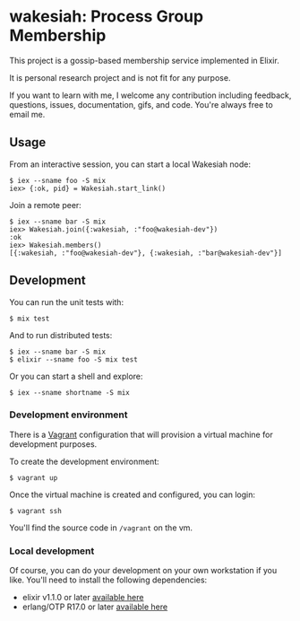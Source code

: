 wakesiah: Process Group Membership
==================================

This project is a gossip-based membership service implemented in
Elixir.

It is personal research project and is not fit for any purpose.

If you want to learn with me, I welcome any contribution including
feedback, questions, issues, documentation, gifs, and code. You're
always free to email me.

Usage
-----

From an interactive session, you can start a local Wakesiah node:

    $ iex --sname foo -S mix
    iex> {:ok, pid} = Wakesiah.start_link()

Join a remote peer:

    $ iex --sname bar -S mix
    iex> Wakesiah.join({:wakesiah, :"foo@wakesiah-dev"})
    :ok
    iex> Wakesiah.members()
    [{:wakesiah, :"foo@wakesiah-dev"}, {:wakesiah, :"bar@wakesiah-dev"}]

Development
-----------

You can run the unit tests with:

    $ mix test

And to run distributed tests:

    $ iex --sname bar -S mix
    $ elixir --sname foo -S mix test

Or you can start a shell and explore:

    $ iex --sname shortname -S mix

### Development environment ###

There is a [Vagrant](https://www.vagrantup.com) configuration that
will provision a virtual machine for development purposes.

To create the development environment:

    $ vagrant up

Once the virtual machine is created and configured, you can login:

    $ vagrant ssh

You'll find the source code in `/vagrant` on the vm.

### Local development ###

Of course, you can do your development on your own workstation if you
like. You'll need to install the following dependencies:

- elixir v1.1.0 or later
  [available here](https://www.erlang-solutions.com/downloads/download-elixir)
- erlang/OTP R17.0 or later
  [available here](https://www.erlang-solutions.com/downloads/download-erlang-otp)
